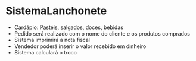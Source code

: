 # SistemaLanchonete
 
 - Cardápio: Pastéis, salgados, doces, bebidas
 - Pedido será realizado com o nome do cliente e os produtos comprados
 - Sistema imprimirá a nota fiscal
 - Vendedor poderá inserir o valor recebido em dinheiro
 - Sistema calculará o troco 
